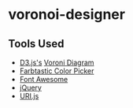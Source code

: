 voronoi-designer
================

Tools Used
----------

* [D3.js's](http://d3js.org/) [Voroni Diagram](http://mbostock.github.com/d3/ex/voronoi.html)
* [Farbtastic Color Picker](http://acko.net/blog/farbtastic-jquery-color-picker-plug-in/)
* [Font Awesome](http://fortawesome.github.com/Font-Awesome/)
* [jQuery](http://jquery.com/)
* [URI.js](http://medialize.github.com/URI.js/)
